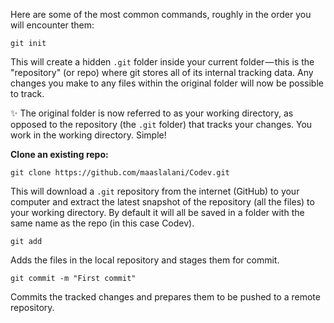 Here are some of the most common commands, roughly in the order you will encounter them:

```
git init
```

This will create a hidden `.git` folder inside your current folder — this is the "repository" (or repo) where git stores all of its internal tracking data. Any changes you make to any files within the original folder will now be possible to track.

✨ The original folder is now referred to as your working directory, as opposed to the repository (the `.git` folder) that tracks your changes. You work in the working directory. Simple!

**Clone an existing repo:**

```
git clone https://github.com/maaslalani/Codev.git
```

This will download a `.git` repository from the internet (GitHub) to your computer and extract the latest snapshot of the repository (all the files) to your working directory. By default it will all be saved in a folder with the same name as the repo (in this case Codev).<br>

```
git add
```

Adds the files in the local repository and stages them for commit.

```
git commit -m "First commit"
```

Commits the tracked changes and prepares them to be pushed to a remote repository.
